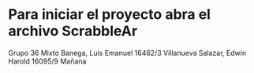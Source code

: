 # Para iniciar el proyecto abra el archivo ScrabbleAr 
Grupo 36 Mixto Banega, Luis Emanuel 16462/3 Villanueva Salazar, Edwin Harold 16095/9 Mañana
